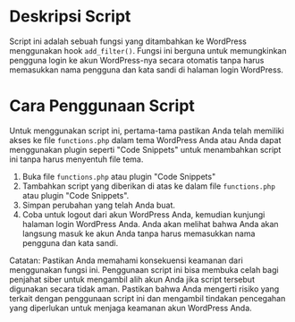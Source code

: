Deskripsi Script
================

Script ini adalah sebuah fungsi yang ditambahkan ke WordPress menggunakan hook `add_filter()`. Fungsi ini berguna untuk memungkinkan pengguna login ke akun WordPress-nya secara otomatis tanpa harus memasukkan nama pengguna dan kata sandi di halaman login WordPress.

Cara Penggunaan Script
======================

Untuk menggunakan script ini, pertama-tama pastikan Anda telah memiliki akses ke file `functions.php` dalam tema WordPress Anda atau Anda dapat menggunakan plugin seperti "Code Snippets" untuk menambahkan script ini tanpa harus menyentuh file tema.

1.  Buka file `functions.php` atau plugin "Code Snippets"
2.  Tambahkan script yang diberikan di atas ke dalam file `functions.php` atau plugin "Code Snippets".
3.  Simpan perubahan yang telah Anda buat.
4.  Coba untuk logout dari akun WordPress Anda, kemudian kunjungi halaman login WordPress Anda. Anda akan melihat bahwa Anda akan langsung masuk ke akun Anda tanpa harus memasukkan nama pengguna dan kata sandi.

Catatan: Pastikan Anda memahami konsekuensi keamanan dari menggunakan fungsi ini. Penggunaan script ini bisa membuka celah bagi penjahat siber untuk mengambil alih akun Anda jika script tersebut digunakan secara tidak aman. Pastikan bahwa Anda mengerti risiko yang terkait dengan penggunaan script ini dan mengambil tindakan pencegahan yang diperlukan untuk menjaga keamanan akun WordPress Anda.
